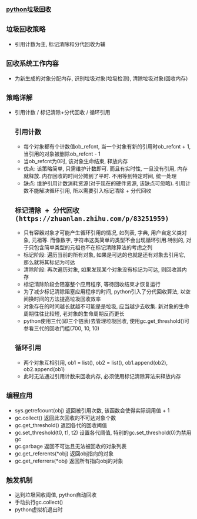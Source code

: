 ### [python垃圾回收](https://zhuanlan.zhihu.com/p/31150408?utm_source=wechat_session&utm_medium=social&utm_oi=659513342490841088)
## **`垃圾回收策略`**
* 引用计数为主, 标记清除和分代回收为辅
## **`回收系统工作内容`**
* 为新生成的对象分配内存, 识别垃圾对象(垃圾检测), 清除垃圾对象(回收内存)
## **`策略详解`**
* 引用计数 / 标记清除+分代回收 / 循环引用
    ## **`引用计数`**
    * 每个对象都有个计数值ob_refcnt, 当一个对象有新的引用时ob_refcnt + 1, 当引用的对象被删除ob_refcnt - 1
    * 当ob_refcnt为0时, 该对象生命结束, 释放内存
    * 优点: 该策略简单, 只需维护计数即可. 而且有实时性, 一旦没有引用, 内存就释放. 内存回收的时间分摊到了平时. 不用等到特定时间, 统一处理
    * 缺点: 维护引用计数消耗资源(对于现在的硬件资源, 该缺点可忽略). 引用计数不能解决循环引用, 所以需要引入标记清除 + 分代回收
    ## **`标记清除 + 分代回收(https://zhuanlan.zhihu.com/p/83251959)`**
    * 只有容器对象才可能产生循环引用的情况, 如列表, 字典, 用户自定义类对象, 元祖等. 而像数字, 字符串这类简单的类型不会出现循环引用.特别的, 对于只包含简单类型的元祖也不在标记清除算法的考虑之列
    * 标记阶段: 遍历当前的所有对象, 如果是可达的也就是还有对象去引用它, 那么就将其标记为可达
    * 清除阶段: 再次遍历对象, 如果发现某个对象没有标记为可达, 则回收其内存
    * 标记清除阶段会阻塞整个应用程序, 等待回收结束才恢复运行
    * 为了减少标记清除阻塞应用程序的时间, python引入了分代回收算法, 以空间换时间的方法提高垃圾回收效率
    * 对象存在的时间越长就越不可能是是垃圾, 应当越少去收集. 新对象的生命周期往往比较短, 老对象的生命周期反而更长
    * python使用三代(即三个链表)去管理垃圾回收, 使用gc.get_threshold()可参看三代的回收门槛(700, 10, 10)
    ## **`循环引用`**
    * 两个对象互相引用, ob1 = list(), ob2 = list(), ob1.append(ob2), ob2.append(ob1)
    * 此时无法通过引用计数来回收内存, 必须使用标记清除算法来释放内存
## **`编程应用`**
* sys.getrefcount(obj) 返回被引用次数, 该函数会使得实际调用值 + 1
* gc.collect() 返回此次回收的不可达对象个数
* gc.get_threshold() 返回各代的回收阈值
* gc.set_threshold(t0, t1, t2) 设置各代阈值, 特别的gc.set_threshold(0)为禁用gc
* gc.garbage 返回不可达且无法被回收的对象列表
* gc.get_referents(*obj) 返回obj指向的对象
* gc.get_referrers(*obj) 返回所有指向obj的对象
## **`触发机制`**
* 达到垃圾回收阈值, python自动回收
* 手动执行gc.collect()
* python虚拟机退出时